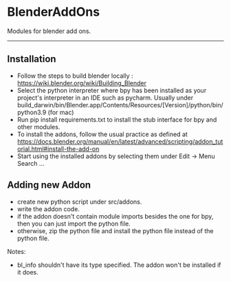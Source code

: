 # BlenderAddOns

Modules for blender add ons.

-------------------------------------

Installation
-------------

- Follow the steps to build blender locally : 
https://wiki.blender.org/wiki/Building_Blender
- Select the python interpreter where bpy has been installed as your project's interpreter in an IDE such as pycharm. 
Usually under build_darwin/bin/Blender.app/Contents/Resources/[Version]/python/bin/python3.9 (for mac)
- Run pip install requirements.txt to install the stub interface for bpy and other modules.
- To install the addons, follow the usual practice as defined at
https://docs.blender.org/manual/en/latest/advanced/scripting/addon_tutorial.html#install-the-add-on
- Start using the installed addons by selecting them under Edit -> Menu Search ...

Adding new Addon
-----------------

- create new python script under src/addons.
- write the addon code.
- if the addon doesn't contain module imports besides the one for bpy, then you can just import the python file.
- otherwise, zip the python file and install the python file instead of the python file.

Notes:

- bl_info shouldn't have its type specified. The addon won't be installed if it does.